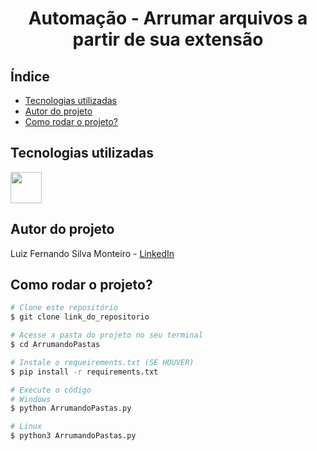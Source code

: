 <h1 align="center"> Automação - Arrumar arquivos a partir de sua extensão </h1>

## Índice
- <a href="tecnologias">Tecnologias utilizadas</a>
- <a href="autores">Autor do projeto<a/>
- <a href="rodas">Como rodar o projeto?<a/>

## Tecnologias utilizadas

<img height="50" src="https://cdn.jsdelivr.net/gh/devicons/devicon/icons/python/python-original-wordmark.svg" />
          

## Autor do projeto

Luiz Fernando Silva Monteiro - [LinkedIn](https://www.linkedin.com/in/lf-monteiro/)

## Como rodar o projeto?

```bash
# Clone este repositório
$ git clone link_do_repositorio

# Acesse a pasta do projeto no seu terminal
$ cd ArrumandoPastas

# Instale o requeirements.txt (SE HOUVER)
$ pip install -r requirements.txt

# Execute o código
# Windows
$ python ArrumandoPastas.py

# Linux
$ python3 ArrumandoPastas.py
```